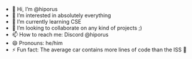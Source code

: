 - 👋 Hi, I’m @hiporus
- 👀 I’m interested in absolutely everything 
- 🌱 I’m currently learning CSE
- 💞️ I’m looking to collaborate on any kind of projects ;)
- 📫 How to reach me: Discord @hiporus
- 😄 Pronouns: he/him
- ⚡ Fun fact: The average car contains more lines of code than the ISS 🧠

<!---
hiporus/hiporus is a ✨ special ✨ repository because its `README.md` (this file) appears on your GitHub profile.
You can click the Preview link to take a look at your changes.
--->
